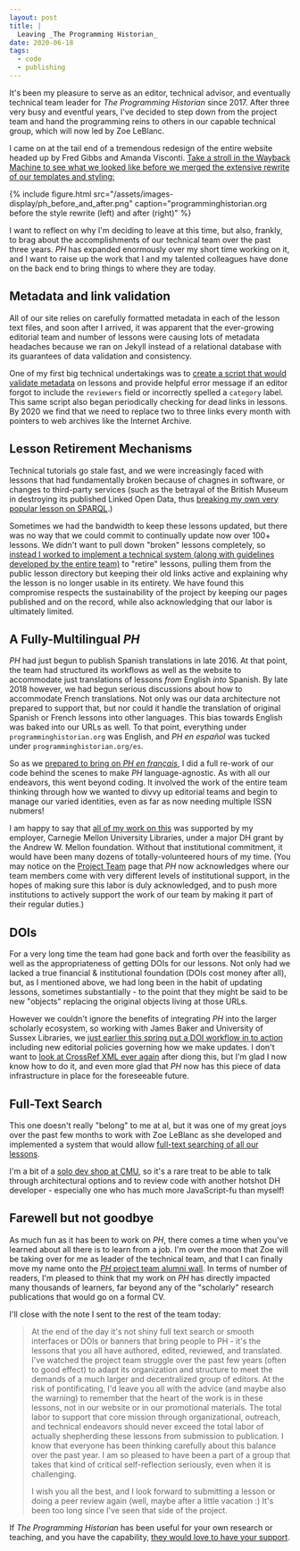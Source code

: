 ```yaml
---
layout: post
title: |
  Leaving _The Programming Historian_
date: 2020-06-18
tags:
  - code
  - publishing
---
```


It's been my pleasure to serve as an editor, technical advisor, and eventually technical team leader for _The Programming Historian_ since 2017.
After three very busy and eventful years, I've decided to step down from the project team and hand the programming reins to others in our capable technical group, which will now led by Zoe LeBlanc.

I came on at the tail end of a tremendous redesign of the entire website headed up by Fred Gibbs and Amanda Visconti. [Take a stroll in the Wayback Machine to see what we looked like before we merged the extensive rewrite of our templates and styling:](https://web.archive.org/web/20170620222904/http://programminghistorian.org/)

{% include figure.html src="/assets/images-display/ph_before_and_after.png" caption="programminghistorian.org before the style rewrite (left) and after (right)" %}


I want to reflect on why I'm deciding to leave at this time, but also, frankly, to brag about the accomplishments of our technical team over the past three years. *PH* has expanded enormously over my short time working on it, and I want to raise up the work that I and my talented colleagues have done on the back end to bring things to where they are today.

## Metadata and link validation

All of our site relies on carefully formatted metadata in each of the lesson text files, and soon after I arrived, it was apparent that the ever-growing editorial team and number of lessons were causing lots of metadata headaches because we ran on Jekyll instead of a relational database with its guarantees of data validation and consistency.

One of my first big technical undertakings was to [create a script that would validate metadata](https://programminghistorian.org/posts/infrastructure-at-ph) on lessons and provide helpful error message if an editor forgot to include the `reviewers` field or incorrectly spelled a `category` label. This same script also began periodically checking for dead links in lessons. By 2020 we find that we need to replace two to three links every month with pointers to web archives like the Internet Archive.

## Lesson Retirement Mechanisms

Technical tutorials go stale fast, and we were increasingly faced with lessons that had fundamentally broken because of chagnes in software, or changes to third-party services (such as the betrayal of the British Museum in destroying its published Linked Open Data, thus [breaking my own very popular lesson on SPARQL](https://programminghistorian.org/en/lessons/retired/graph-databases-and-SPARQL).)

Sometimes we had the bandwidth to keep these lessons updated, but there was no way that we could commit to continually update now over 100+ lessons. We didn't want to pull down "broken" lessons completely, so [instead I worked to implement a technical system (along with guidelines developed by the entire team)](https://programminghistorian.org/posts/retirement-and-sustainability-policies) to "retire" lessons, pulling them from the public lesson directory but keeping their old links active and explaining why the lesson is no longer usable in its entirety. We have found this compromise respects the sustainability of the project by keeping our pages published and on the record, while also acknowledging that our labor is ultimately limited.

## A Fully-Multilingual *PH*

*PH* had just begun to publish Spanish translations in late 2016.
At that point, the team had structured its workflows as well as the website to accommodate just translations of lessons _from_ English _into_ Spanish.
By late 2018 however, we had begun serious discussions about how to accommodate French translations.
Not only was our data architecture not prepared to support that, but nor could it handle the translation of original Spanish or French lessons into other languages.
This bias towards English was baked into our URLs as well. To that point, everything under `programminghistorian.org` was English, and *PH en español* was tucked under `programminghistorian.org/es`.

So as we [prepared to bring on *PH en français*](https://programminghistorian.org/posts/bienvenue-ph-fr), I did a full re-work of our code behind the scenes to make *PH* language-agnostic. As with all our endeavors, this went beyond coding. It involved the work of the entire team thinking through how we wanted to divvy up editorial teams and begin to manage our varied identities, even as far as now needing multiple ISSN nubmers!

I am happy to say that [all of my work on this](/2020/03/01/multilingual-jekyll.html) was supported by my employer, Carnegie Mellon University Libraries, under a major DH grant by the Andrew W. Mellon foundation. Without that institutional commitment, it would have been many dozens of totally-volunteered hours of my time. (You may notice on the [Project Team](https://programminghistorian.org/en/project-team) page that *PH* now acknowledges where our team members come with very different levels of institutional support, in the hopes of making sure this labor is duly acknowledged, and to push more institutions to actively support the work of our team by making it part of their regular duties.)

## DOIs

For a very long time the team had gone back and forth over the feasibility as well as the appropriateness of getting DOIs for our lessons. Not only had we lacked a true financial & institutional foundation (DOIs cost money after all), but, as I mentioned above, we had long been in the habit of updating lessons, sometimes substantially - to the point that they might be said to be new "objects" replacing the original objects living at those URLs.

However we couldn't ignore the benefits of integrating *PH* into the larger scholarly ecosystem, so working with James Baker and University of Sussex Libraries, we [just earlier this spring put a DOI workflow in to action](https://programminghistorian.org/posts/dois-for-ph) including new editorial policies governing how we make updates. I don't want to [look at CrossRef XML ever again](https://twitter.com/matthewdlincoln/status/1260608231837220865) after diong this, but I'm glad I now know how to do it, and even more glad that *PH* now has this piece of data infrastructure in place for the foreseeable future.

## Full-Text Search

This one doesn't really "belong" to me at al, but it was one of my great joys over the past few months to work with Zoe LeBlanc as she developed and implemented a system that would allow [full-text searching of all our lessons](https://programminghistorian.org/posts/full-text-search).

I'm a bit of a [solo dev shop at CMU](/2019/07/27/whats-in-a-name.html), so it's a rare treat to be able to talk through architectural options and to review code with another hotshot DH developer - especially one who has much more JavaScript-fu than myself!

## Farewell but not goodbye

As much fun as it has been to work on *PH*, there comes a time when you've learned about all there is to learn from a job. I'm over the moon that Zoe will be taking over for me as leader of the technical team, and that I can finally move my name onto the [*PH* project team alumni wall](https://programminghistorian.org/en/project-team#project-team-membership-history). In terms of number of readers, I'm pleased to think that my work on *PH* has directly impacted many thousands of learners, far beyond any of the "scholarly" research publications that would go on a formal CV.

I'll close with the note I sent to the rest of the team today:

>At the end of the day it's not shiny full text search or smooth interfaces or DOIs or banners that bring people to PH - it's the lessons that you all have authored, edited, reviewed, and translated. I've watched the project team struggle over the past few years (often to good effect) to adapt its organization and structure to meet the demands of a much larger and decentralized group of editors. At the risk of pontificating, I'd leave you all with the advice (and maybe also the warning) to remember that the heart of the work is in these lessons, not in our website or in our promotional materials. The total labor to support that core mission through organizational, outreach, and technical endeavors should never exceed the total labor of actually shepherding these lessons from submission to publication. I know that everyone has been thinking carefully about this balance over the past year. I am so pleased to have been a part of a group that takes that kind of critical self-reflection seriously, even when it is challenging.
>
>I wish you all the best, and I look forward to submitting a lesson or doing a peer review again (well, maybe after a little vacation :) It's been too long since I've seen that side of the project.

If *The Programming Historian* has been useful for your own research or teaching, and you have the capability, [they would love to have your support](https://programminghistorian.org/en/support-us).
